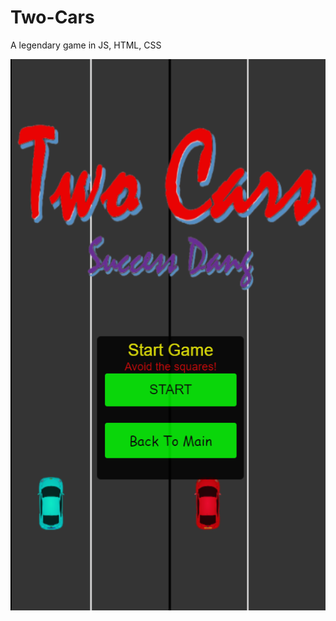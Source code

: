# Two-Cars
A legendary game in JS, HTML, CSS

<p align="center">
  <img src="https://github.com/successdang99/Two-Cars/blob/main/twocars.png" title="Two Cars">
</p>
